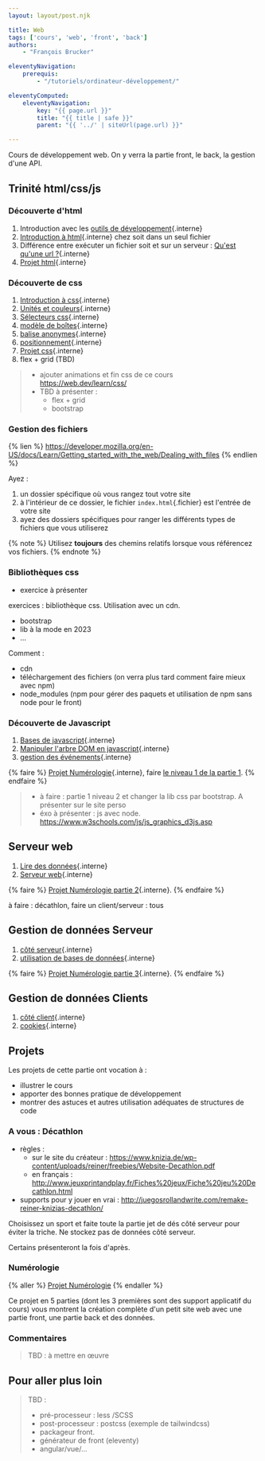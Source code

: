 ```yaml
---
layout: layout/post.njk

title: Web
tags: ['cours', 'web', 'front', 'back']
authors:
    - "François Brucker"

eleventyNavigation:
    prerequis:
        - "/tutoriels/ordinateur-développement/"

eleventyComputed:
    eleventyNavigation:
        key: "{{ page.url }}"
        title: "{{ title | safe }}"
        parent: "{{ '../' | siteUrl(page.url) }}"

---
```


<!-- début résumé -->

Cours de développement web. On y verra la partie front, le back, la gestion d'une API.

<!-- fin résumé -->

## <span id="trinité"><span>  Trinité html/css/js

### Découverte d'html

1. Introduction avec les [outils de développement](./outils-de-développement/){.interne}
2. [Introduction à html](./html-introduction){.interne} chez soit dans un seul fichier
3. Différence entre exécuter un fichier soit et sur un serveur : [Qu'est qu'une url ?](./anatomie-url){.interne}
4. [Projet html](./projet-html){.interne}

### Découverte de css

1. [Introduction à css](./css-introduction){.interne}
2. [Unités et couleurs](./unités-couleurs){.interne}
3. [Sélecteurs css](./sélecteurs-css){.interne}
4. [modèle de boîtes](./modèle-boites){.interne}
5. [balise anonymes](./balises-anonymes){.interne}
6. [positionnement](./positionnement){.interne}
7. [Projet css](./projet-css){.interne}
8. flex + grid (TBD)

> * ajouter animations et fin css de ce cours <https://web.dev/learn/css/>
> * TBD à présenter :
>   * flex + grid
>   * bootstrap

### Gestion des fichiers

{% lien %}
<https://developer.mozilla.org/en-US/docs/Learn/Getting_started_with_the_web/Dealing_with_files>
{% endlien %}

Ayez :

1. un dossier spécifique où vous rangez tout votre site
2. à l'intérieur de ce dossier, le fichier `index.html`{.fichier} est l'entrée de votre site
3. ayez des dossiers spécifiques pour ranger les différents types de fichiers que vous utiliserez

{% note %}
Utilisez **toujours** des chemins relatifs lorsque vous référencez vos fichiers.
{% endnote %}

### Bibliothèques css

* exercice à présenter

exercices : bibliothèque css. Utilisation avec un cdn.

* bootstrap
* lib à la mode en 2023
* ...

Comment :

* cdn
* téléchargement des fichiers (on verra plus tard comment faire mieux avec npm)
* node_modules (npm pour gérer des paquets et utilisation de npm sans node pour le front)

### Découverte de Javascript

1. [Bases de javascript](./javascript-bases){.interne}
2. [Manipuler l'arbre DOM en javascript](./javascript-dom){.interne}
3. [gestion des événements](./javascript-événements){.interne}

{% faire %}
[Projet Numérologie](./projet-numérologie){.interne}, faire [le niveau 1 de la partie 1](./projet-numérologie/partie-1-front/niveau-1/).
{% endfaire %}

> * à faire : partie 1 niveau 2 et changer la lib css par bootstrap. A présenter sur le site perso
> * éxo à présenter : js avec node. <https://www.w3schools.com/js/js_graphics_d3js.asp>

## <span id="serveur"><span> Serveur web

1. [Lire des données](./lire-données){.interne}
2. [Serveur web](./serveur-web){.interne}

{% faire %}
[Projet Numérologie partie 2](projet-numérologie/partie-2-serveur/){.interne}.
{% endfaire %}

à faire : décathlon, faire un client/serveur : tous

## <span id="données"><span> Gestion de données Serveur

1. [côté serveur](./gestion-données-serveur){.interne}
2. [utilisation de bases de données](./bases-de-données){.interne}

{% faire %}
[Projet Numérologie partie 3](./projet-numérologie/partie-3-données/){.interne}.
{% endfaire %}

## <span id="données"><span> Gestion de données Clients

1. [côté client](./gestion-données-client){.interne}
2. [cookies](./gestion-données-cookies){.interne}

## Projets

Les projets de cette partie ont vocation à :

* illustrer le cours
* apporter des bonnes pratique de développement
* montrer des astuces et autres utilisation adéquates de structures de code

### A vous : Décathlon

* règles :
  * sur le site du créateur : <https://www.knizia.de/wp-content/uploads/reiner/freebies/Website-Decathlon.pdf>
  * en français : <http://www.jeuxprintandplay.fr/Fiches%20jeux/Fiche%20jeu%20Decathlon.html>
* supports pour y jouer en vrai : <http://juegosrollandwrite.com/remake-reiner-knizias-decathlon/>

Choisissez un sport et faite toute la partie jet de dés côté serveur pour éviter la triche.
Ne stockez pas de données côté serveur.

Certains présenteront la fois d'après.

### Numérologie

{% aller %}
[Projet Numérologie](projet-numérologie)
{% endaller %}

Ce projet en 5 parties (dont les 3 premières sont des support applicatif du cours) vous montrent la création complète d'un petit site web avec une partie front, une partie back et des données.

### Commentaires

> TBD : à mettre en œuvre

## Pour aller plus loin

> TBD :
>
> * pré-processeur : less /SCSS
> * post-processeur : postcss (exemple de tailwindcss)
> * packageur front.
> * générateur de front (eleventy)
> * angular/vue/...
